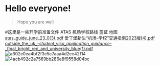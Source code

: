 # Hello everyone!
>Hope you are well
>

#这里是一些开学前准备文件
ATAS 机场学校路线 签证 地图 
[atas_guide_june_23_0(3).pdf](https://github.com/Ed24FallPhder/Ed24FallPher.github.io/files/14739766/atas_guide_june_23_0.3.pdf)
[爱丁堡新生“机场-学校”交通指南2023版(4).pdf](https://github.com/Ed24FallPhder/Ed24FallPher.github.io/files/14739768/-.2023.4.pdf)
[outside_the_uk_-_student_visa_application_guidance_-_final_bright_red_and_university_blue(1).pdf](https://github.com/Ed24FallPhder/Ed24FallPher.github.io/files/14739769/outside_the_uk_-_student_visa_application_guidance_-_final_bright_red_and_university_blue.1.pdf)
![a602e0ea4bf2f3e5c7aaa4d2ec42f14](https://github.com/Ed24FallPhder/Ed24FallPher.github.io/assets/164845628/880f36eb-41fe-4c9d-a7a2-32a9fbb8ab51)
![4acb492c2a7569bb286e8f9558d04bc](https://github.com/Ed24FallPhder/Ed24FallPher.github.io/assets/164845628/ec181d9b-e4ca-4fcc-90eb-03216db53518)
